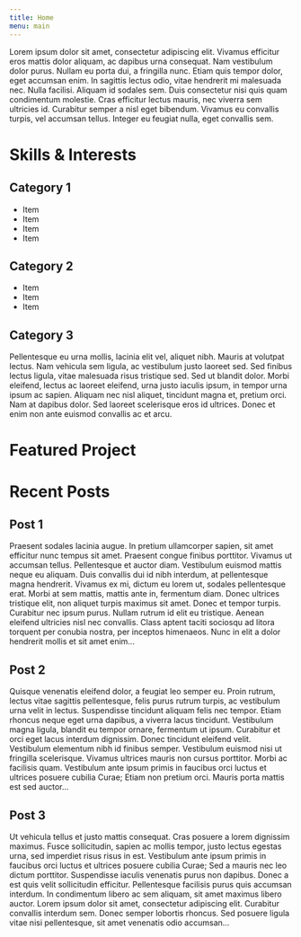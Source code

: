 ```yaml
---
title: Home
menu: main
---
```

Lorem ipsum dolor sit amet, consectetur adipiscing elit. Vivamus efficitur eros mattis dolor aliquam, ac dapibus urna consequat. Nam vestibulum dolor purus. Nullam eu porta dui, a fringilla nunc. Etiam quis tempor dolor, eget accumsan enim. In sagittis lectus odio, vitae hendrerit mi malesuada nec. Nulla facilisi. Aliquam id sodales sem. Duis consectetur nisi quis quam condimentum molestie. Cras efficitur lectus mauris, nec viverra sem ultricies id. Curabitur semper a nisl eget bibendum. Vivamus eu convallis turpis, vel accumsan tellus. Integer eu feugiat nulla, eget convallis sem.

# Skills & Interests
## Category 1
* Item
* Item
* Item
* Item

## Category 2
* Item
* Item
* Item

## Category 3
Pellentesque eu urna mollis, lacinia elit vel, aliquet nibh. Mauris at volutpat lectus. Nam vehicula sem ligula, ac vestibulum justo laoreet sed. Sed finibus lectus ligula, vitae malesuada risus tristique sed. Sed ut blandit dolor. Morbi eleifend, lectus ac laoreet eleifend, urna justo iaculis ipsum, in tempor urna ipsum ac sapien. Aliquam nec nisl aliquet, tincidunt magna et, pretium orci. Nam at dapibus dolor. Sed laoreet scelerisque eros id ultrices. Donec et enim non ante euismod convallis ac et arcu.

# Featured Project

# Recent Posts
## Post 1
Praesent sodales lacinia augue. In pretium ullamcorper sapien, sit amet efficitur nunc tempus sit amet. Praesent congue finibus porttitor. Vivamus ut accumsan tellus. Pellentesque et auctor diam. Vestibulum euismod mattis neque eu aliquam. Duis convallis dui id nibh interdum, at pellentesque magna hendrerit. Vivamus ex mi, dictum eu lorem ut, sodales pellentesque erat. Morbi at sem mattis, mattis ante in, fermentum diam. Donec ultrices tristique elit, non aliquet turpis maximus sit amet. Donec et tempor turpis. Curabitur nec ipsum purus. Nullam rutrum id elit eu tristique. Aenean eleifend ultricies nisl nec convallis. Class aptent taciti sociosqu ad litora torquent per conubia nostra, per inceptos himenaeos. Nunc in elit a dolor hendrerit mollis et sit amet enim...

## Post 2
Quisque venenatis eleifend dolor, a feugiat leo semper eu. Proin rutrum, lectus vitae sagittis pellentesque, felis purus rutrum turpis, ac vestibulum urna velit in lectus. Suspendisse tincidunt aliquam felis nec tempor. Etiam rhoncus neque eget urna dapibus, a viverra lacus tincidunt. Vestibulum magna ligula, blandit eu tempor ornare, fermentum ut ipsum. Curabitur et orci eget lacus interdum dignissim. Donec tincidunt eleifend velit. Vestibulum elementum nibh id finibus semper. Vestibulum euismod nisi ut fringilla scelerisque. Vivamus ultrices mauris non cursus porttitor. Morbi ac facilisis quam. Vestibulum ante ipsum primis in faucibus orci luctus et ultrices posuere cubilia Curae; Etiam non pretium orci. Mauris porta mattis est sed auctor...

## Post 3
Ut vehicula tellus et justo mattis consequat. Cras posuere a lorem dignissim maximus. Fusce sollicitudin, sapien ac mollis tempor, justo lectus egestas urna, sed imperdiet risus risus in est. Vestibulum ante ipsum primis in faucibus orci luctus et ultrices posuere cubilia Curae; Sed a mauris nec leo dictum porttitor. Suspendisse iaculis venenatis purus non dapibus. Donec a est quis velit sollicitudin efficitur. Pellentesque facilisis purus quis accumsan interdum. In condimentum libero ac sem aliquam, sit amet maximus libero auctor. Lorem ipsum dolor sit amet, consectetur adipiscing elit. Curabitur convallis interdum sem. Donec semper lobortis rhoncus. Sed posuere ligula vitae nisi pellentesque, sit amet venenatis odio accumsan...

